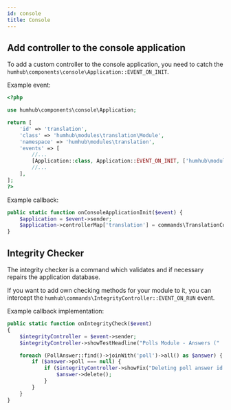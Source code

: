 ```yaml
---
id: console
title: Console
---
```


## Add controller to the console application

To add a custom controller to the console application, you need to catch the `humhub\components\console\Application::EVENT_ON_INIT`.


Example event:

```php
<?php

use humhub\components\console\Application;

return [
    'id' => 'translation',
    'class' => 'humhub\modules\translation\Module',
    'namespace' => 'humhub\modules\translation',
    'events' => [
        //...
        [Application::class, Application::EVENT_ON_INIT, ['humhub\modules\translation\Module', 'onConsoleApplicationInit']],
        //...
    ],
];
?>
```

Example callback:

```php
public static function onConsoleApplicationInit($event) {
    $application = $event->sender;
    $application->controllerMap['translation'] = commands\TranslationController::class;
}
```

## Integrity Checker

The integrity checker is a command which validates and if necessary repairs the application database.

If you want to add own checking methods for your module to it, you can intercept the `humhub\commands\IntegrityController::EVENT_ON_RUN` event.

Example callback implementation:

```php
public static function onIntegrityCheck($event)
{
    $integrityController = $event->sender;
    $integrityController->showTestHeadline("Polls Module - Answers (" . PollAnswer::find()->count() . " entries)");

    foreach (PollAnswer::find()->joinWith('poll')->all() as $answer) {
        if ($answer->poll === null) {
            if ($integrityController->showFix("Deleting poll answer id " . $answer->id . " without existing poll!")) {
                $answer->delete();
            }
        }
    }
}
```
